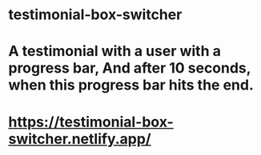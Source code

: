 # testimonial-box-switcher

# A testimonial with a user with a progress bar, And after 10 seconds, when this progress bar hits the end.

# https://testimonial-box-switcher.netlify.app/
